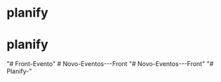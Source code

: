 # planify
# planify
"# Front-Evento" 
#   N o v o - E v e n t o s - - - F r o n t  
 "# Novo-Eventos---Front" 
"# Planify-" 

